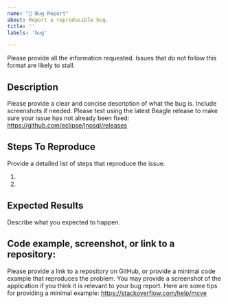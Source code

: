 ```yaml
---
name: "🐛 Bug Report"
about: Report a reproducible bug.
title: ''
labels: 'bug'

---
```


Please provide all the information requested. Issues that do not follow this format are likely to stall.

## Description
Please provide a clear and concise description of what the bug is. Include screenshots if needed.
Please test using the latest Beagle release to make sure your issue has not already been fixed: https://github.com/eclipse/jnosql/releases

## Steps To Reproduce
Provide a detailed list of steps that reproduce the issue.

1.
2.

## Expected Results
Describe what you expected to happen.

## Code example, screenshot, or link to a repository:
Please provide a link to a repository on GitHub, or provide a minimal code example that reproduces the problem.
You may provide a screenshot of the application if you think it is relevant to your bug report.
Here are some tips for providing a minimal example: https://stackoverflow.com/help/mcve